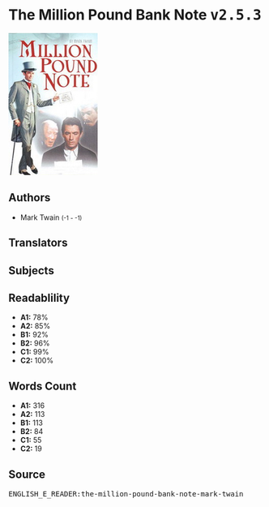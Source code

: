# The Million Pound Bank Note <kbd>v2.5.3</kbd>

![](./cover.medium.jpg "")

## Authors


 - Mark Twain <small>(-1 - -1)</small>

## Translators



## Subjects



## Readablility


 - **A1:** 78%
 - **A2:** 85%
 - **B1:** 92%
 - **B2:** 96%
 - **C1:** 99%
 - **C2:** 100%

## Words Count


 - **A1:** 316
 - **A2:** 113
 - **B1:** 113
 - **B2:** 84
 - **C1:** 55
 - **C2:** 19

## Source


<kbd>ENGLISH_E_READER:the-million-pound-bank-note-mark-twain</kbd>
